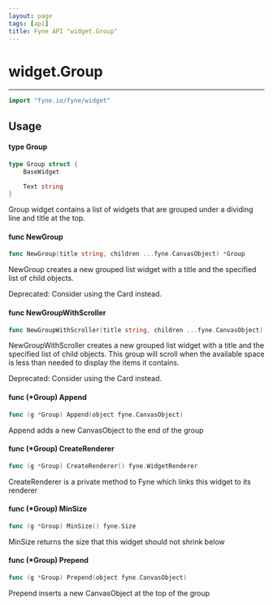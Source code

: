 ```yaml
---
layout: page
tags: [api]
title: Fyne API "widget.Group"
---
```


# widget.Group
---
```go
import "fyne.io/fyne/widget"
```

## Usage

#### type Group

```go
type Group struct {
	BaseWidget

	Text string
}
```

Group widget contains a list of widgets that are grouped under a dividing line and title at the top.

#### func  NewGroup

```go
func NewGroup(title string, children ...fyne.CanvasObject) *Group
```
NewGroup creates a new grouped list widget with a title and the specified list of child objects.

<div class="deprecated"> Deprecated: Consider using the Card instead.</div>

#### func  NewGroupWithScroller

```go
func NewGroupWithScroller(title string, children ...fyne.CanvasObject) *Group
```
NewGroupWithScroller creates a new grouped list widget with a title and the specified list of child objects. This group will scroll when the available space is less than needed to display the items it contains.

<div class="deprecated"> Deprecated: Consider using the Card instead.</div>

#### func (*Group) Append

```go
func (g *Group) Append(object fyne.CanvasObject)
```
Append adds a new CanvasObject to the end of the group

#### func (*Group) CreateRenderer

```go
func (g *Group) CreateRenderer() fyne.WidgetRenderer
```
CreateRenderer is a private method to Fyne which links this widget to its renderer

#### func (*Group) MinSize

```go
func (g *Group) MinSize() fyne.Size
```
MinSize returns the size that this widget should not shrink below

#### func (*Group) Prepend

```go
func (g *Group) Prepend(object fyne.CanvasObject)
```
Prepend inserts a new CanvasObject at the top of the group
